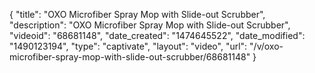 {
    "title": "OXO Microfiber Spray Mop with Slide-out Scrubber",
    "description": "OXO Microfiber Spray Mop with Slide-out Scrubber",
    "videoid": "68681148",
    "date_created": "1474645522",
    "date_modified": "1490123194",
    "type": "captivate",
    "layout": "video",
    "url": "\/v\/oxo-microfiber-spray-mop-with-slide-out-scrubber\/68681148"
}